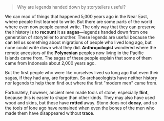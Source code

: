 > Why are legends handed down by storytellers useful?



We can read of things that happened 5,000 years ago in the Near East, where people first learned to write. But there are some parts of the world where even now people cannot write. The only way that they can preserve their history is to **recount** it as **sagas**—legends handed down from one generation of storyteller to another. These legends are useful because the can tell us something about migrations of people who lived long ago, but none could write down what they did. **Anthropologist** wondered where the remote ancestors of the **Polynesian** peoples now living in the Pacific Islands came from. The sagas of these people explain that some of them came from Indonesia about 2,000 years ago.



But the first people who were like ourselves lived so long ago that even their sagas, if they had any, are forgotten. So archaeologists have neither history nor legends to help them find out where the first "modern men" came from.



Fortunately, however, ancient men made tools of stone, especially **flint**, because this is easier to shape than other kinds. They may also have used wood and skins, but these have **rotted** away. Stone does not **decay**, and so the tools of lone ago have remained when even the bones of the men who made them have disappeared without **trace**.
